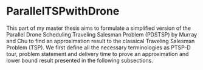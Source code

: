 # ParallelTSPwithDrone

This part of my master thesis aims to formulate a simplified version of the Parallel Drone Scheduling Traveling Salesman Problem (PDSTSP) by Murray and Chu to find an approximation result to the classical Traveling Salesman Problem (TSP).
We first define all the necessary terminologies as PTSP-D tour, problem statement and delivery time to prove an approximation and lower bound result presented in the following subsections.
